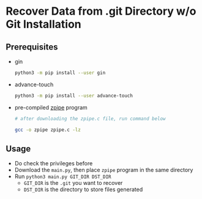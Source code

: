 # Recover Data from .git Directory w/o Git Installation

## Prerequisites

* gin
  ```bash
  python3 -m pip install --user gin
  ```
* advance-touch
  ```bash
  python3 -m pip install --user advance-touch
  ```
* pre-compiled [zpipe](https://github.com/madler/zlib/blob/master/examples/zpipe.c) program
  ```bash
  # after downloading the zpipe.c file, run command below
  
  gcc -o zpipe zpipe.c -lz
  ```
  
## Usage

* Do check the privileges before
* Download the `main.py`, then place `zpipe` program in the same directory
* Run `python3 main.py GIT_DIR DST_DIR`
  * `GIT_DIR` is the `.git` you want to recover
  * `DST_DIR` is the directory to store files generated

  
  
  


